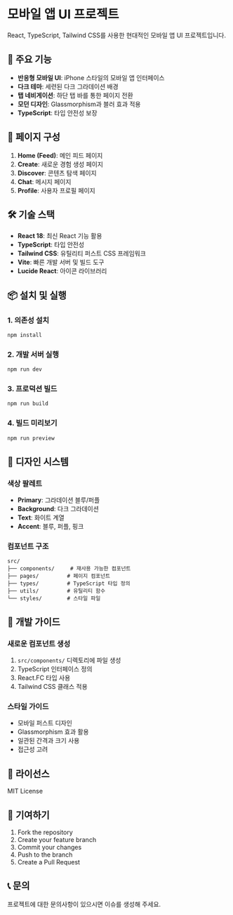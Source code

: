# 모바일 앱 UI 프로젝트

React, TypeScript, Tailwind CSS를 사용한 현대적인 모바일 앱 UI 프로젝트입니다.

## 🚀 주요 기능

- **반응형 모바일 UI**: iPhone 스타일의 모바일 앱 인터페이스
- **다크 테마**: 세련된 다크 그라데이션 배경
- **탭 네비게이션**: 하단 탭 바를 통한 페이지 전환
- **모던 디자인**: Glassmorphism과 블러 효과 적용
- **TypeScript**: 타입 안전성 보장

## 📱 페이지 구성

1. **Home (Feed)**: 메인 피드 페이지
2. **Create**: 새로운 경험 생성 페이지
3. **Discover**: 콘텐츠 탐색 페이지
4. **Chat**: 메시지 페이지
5. **Profile**: 사용자 프로필 페이지

## 🛠️ 기술 스택

- **React 18**: 최신 React 기능 활용
- **TypeScript**: 타입 안전성
- **Tailwind CSS**: 유틸리티 퍼스트 CSS 프레임워크
- **Vite**: 빠른 개발 서버 및 빌드 도구
- **Lucide React**: 아이콘 라이브러리

## 📦 설치 및 실행

### 1. 의존성 설치
```bash
npm install
```

### 2. 개발 서버 실행
```bash
npm run dev
```

### 3. 프로덕션 빌드
```bash
npm run build
```

### 4. 빌드 미리보기
```bash
npm run preview
```

## 🎨 디자인 시스템

### 색상 팔레트
- **Primary**: 그라데이션 블루/퍼플
- **Background**: 다크 그라데이션
- **Text**: 화이트 계열
- **Accent**: 블루, 퍼플, 핑크

### 컴포넌트 구조
```
src/
├── components/     # 재사용 가능한 컴포넌트
├── pages/         # 페이지 컴포넌트
├── types/         # TypeScript 타입 정의
├── utils/         # 유틸리티 함수
└── styles/        # 스타일 파일
```

## 🔧 개발 가이드

### 새로운 컴포넌트 생성
1. `src/components/` 디렉토리에 파일 생성
2. TypeScript 인터페이스 정의
3. React.FC 타입 사용
4. Tailwind CSS 클래스 적용

### 스타일 가이드
- 모바일 퍼스트 디자인
- Glassmorphism 효과 활용
- 일관된 간격과 크기 사용
- 접근성 고려

## 📄 라이선스

MIT License

## 🤝 기여하기

1. Fork the repository
2. Create your feature branch
3. Commit your changes
4. Push to the branch
5. Create a Pull Request

## 📞 문의

프로젝트에 대한 문의사항이 있으시면 이슈를 생성해 주세요. 